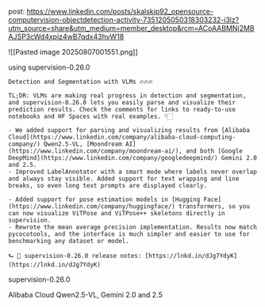 
post:
https://www.linkedin.com/posts/skalskip92_opensource-computervision-objectdetection-activity-7351205050318303232-i3lz?utm_source=share&utm_medium=member_desktop&rcm=ACoAABMNj2MBAJSP3cWd4xpiz4wB7qdx43hvW18


![[Pasted image 20250807001551.png]]

using supervision-0.26.0

```
Detection and Segmentation with VLMs 🔥🔥🔥  
  
TL;DR: VLMs are making real progress in detection and segmentation, and supervision-0.26.0 lets you easily parse and visualize their prediction results. Check the comments for links to ready-to-use notebooks and HF Spaces with real examples. 👇🏻  
  
- We added support for parsing and visualizing results from [Alibaba Cloud](https://www.linkedin.com/company/alibaba-cloud-computing-company/) Qwen2.5-VL, [Moondream AI](https://www.linkedin.com/company/moondream-ai/), and both [Google DeepMind](https://www.linkedin.com/company/googledeepmind/) Gemini 2.0 and 2.5.  
- Improved LabelAnnotator with a smart mode where labels never overlap and always stay visible. Added support for text wrapping and line breaks, so even long text prompts are displayed clearly.  
  
- Added support for pose estimation models in [Hugging Face](https://www.linkedin.com/company/huggingface/) transformers, so you can now visualize ViTPose and ViTPose++ skeletons directly in supervision.  
- Rewrote the mean average precision implementation. Results now match pycocotools, and the interface is much simpler and easier to use for benchmarking any dataset or model.  
  
⮑ 🔗 supervision-0.26.0 release notes: [https://lnkd.in/dJg7YdyK](https://lnkd.in/dJg7YdyK)
```

supervision-0.26.0

Alibaba Cloud Qwen2.5-VL, Gemini 2.0 and 2.5
